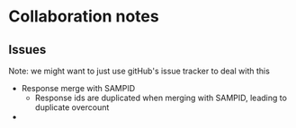 # Collaboration notes

## Issues
Note: we might want to just use gitHub's issue tracker to deal with this

* Response merge with SAMPID
    * Response ids are duplicated when merging with SAMPID, leading to
      duplicate overcount
* 
